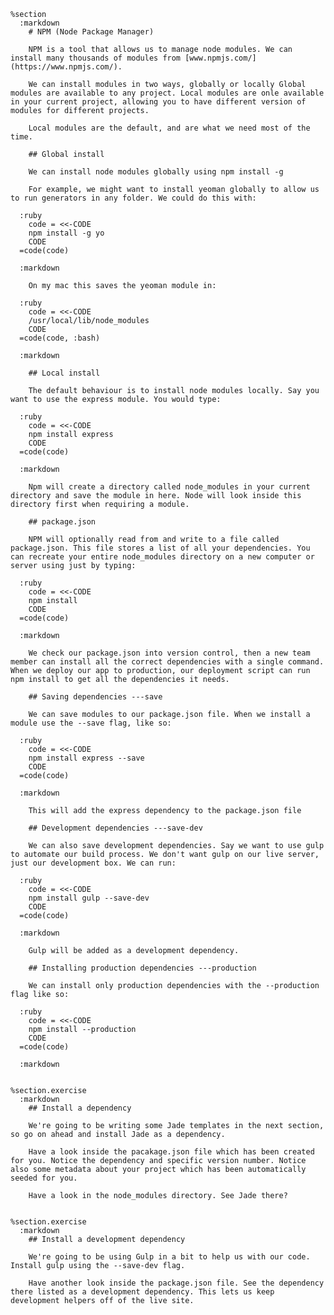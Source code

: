     %section
      :markdown
        # NPM (Node Package Manager)

        NPM is a tool that allows us to manage node modules. We can install many thousands of modules from [www.npmjs.com/](https://www.npmjs.com/).

        We can install modules in two ways, globally or locally Global modules are available to any project. Local modules are onle available in your current project, allowing you to have different version of modules for different projects.

        Local modules are the default, and are what we need most of the time.

        ## Global install

        We can install node modules globally using npm install -g

        For example, we might want to install yeoman globally to allow us to run generators in any folder. We could do this with:

      :ruby
        code = <<-CODE
        npm install -g yo
        CODE
      =code(code)

      :markdown

        On my mac this saves the yeoman module in:

      :ruby
        code = <<-CODE
        /usr/local/lib/node_modules
        CODE
      =code(code, :bash)

      :markdown

        ## Local install

        The default behaviour is to install node modules locally. Say you want to use the express module. You would type:

      :ruby
        code = <<-CODE
        npm install express
        CODE
      =code(code)

      :markdown

        Npm will create a directory called node_modules in your current directory and save the module in here. Node will look inside this directory first when requiring a module.

        ## package.json

        NPM will optionally read from and write to a file called package.json. This file stores a list of all your dependencies. You can recreate your entire node_modules directory on a new computer or server using just by typing:

      :ruby
        code = <<-CODE
        npm install
        CODE
      =code(code)

      :markdown

        We check our package.json into version control, then a new team member can install all the correct dependencies with a single command. When we deploy our app to production, our deployment script can run npm install to get all the dependencies it needs.

        ## Saving dependencies ---save

        We can save modules to our package.json file. When we install a module use the --save flag, like so:

      :ruby
        code = <<-CODE
        npm install express --save
        CODE
      =code(code)

      :markdown

        This will add the express dependency to the package.json file

        ## Development dependencies ---save-dev

        We can also save development dependencies. Say we want to use gulp to automate our build process. We don't want gulp on our live server, just our development box. We can run:

      :ruby
        code = <<-CODE
        npm install gulp --save-dev
        CODE
      =code(code)

      :markdown

        Gulp will be added as a development dependency.

        ## Installing production dependencies ---production

        We can install only production dependencies with the --production flag like so:

      :ruby
        code = <<-CODE
        npm install --production
        CODE
      =code(code)

      :markdown


    %section.exercise
      :markdown
        ## Install a dependency

        We're going to be writing some Jade templates in the next section, so go on ahead and install Jade as a dependency.

        Have a look inside the pacakage.json file which has been created for you. Notice the dependency and specific version number. Notice also some metadata about your project which has been automatically seeded for you.

        Have a look in the node_modules directory. See Jade there?


    %section.exercise
      :markdown
        ## Install a development dependency

        We're going to be using Gulp in a bit to help us with our code. Install gulp using the --save-dev flag.

        Have another look inside the package.json file. See the dependency there listed as a development dependency. This lets us keep development helpers off of the live site.
